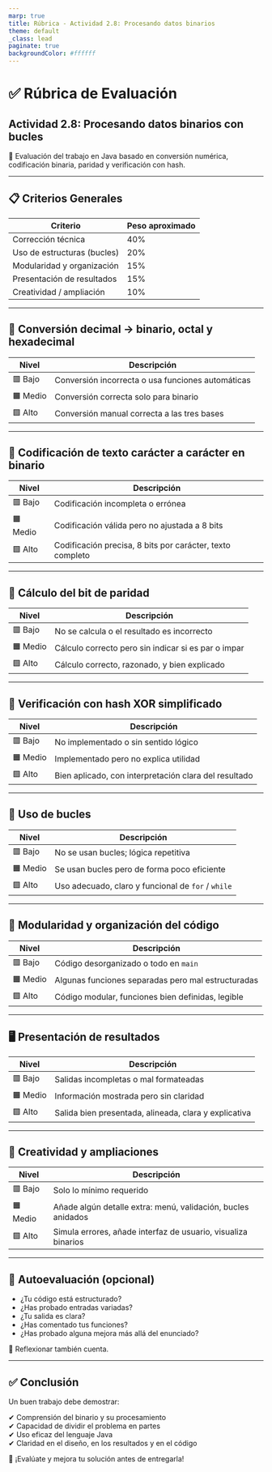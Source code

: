 ```yaml
---
marp: true
title: Rúbrica - Actividad 2.8: Procesando datos binarios
theme: default
_class: lead
paginate: true
backgroundColor: #ffffff
---
```


# ✅ Rúbrica de Evaluación  
## Actividad 2.8: Procesando datos binarios con bucles

🎯 Evaluación del trabajo en Java basado en conversión numérica, codificación binaria, paridad y verificación con hash.

---

## 📋 Criterios Generales

| Criterio                 | Peso aproximado |
|--------------------------|-----------------|
| Corrección técnica       | 40%             |
| Uso de estructuras (bucles) | 20%          |
| Modularidad y organización | 15%           |
| Presentación de resultados | 15%           |
| Creatividad / ampliación  | 10%            |

---

## 🔢 Conversión decimal → binario, octal y hexadecimal

| Nivel      | Descripción                                      |
|------------|--------------------------------------------------|
| 🟥 Bajo     | Conversión incorrecta o usa funciones automáticas |
| 🟧 Medio    | Conversión correcta solo para binario             |
| 🟩 Alto     | Conversión manual correcta a las tres bases       |

---

## 🔡 Codificación de texto carácter a carácter en binario

| Nivel      | Descripción                                                 |
|------------|-------------------------------------------------------------|
| 🟥 Bajo     | Codificación incompleta o errónea                          |
| 🟧 Medio    | Codificación válida pero no ajustada a 8 bits              |
| 🟩 Alto     | Codificación precisa, 8 bits por carácter, texto completo  |

---

## 🧮 Cálculo del bit de paridad

| Nivel      | Descripción                                                  |
|------------|--------------------------------------------------------------|
| 🟥 Bajo     | No se calcula o el resultado es incorrecto                  |
| 🟧 Medio    | Cálculo correcto pero sin indicar si es par o impar         |
| 🟩 Alto     | Cálculo correcto, razonado, y bien explicado                |

---

## 🔐 Verificación con hash XOR simplificado

| Nivel      | Descripción                                                  |
|------------|--------------------------------------------------------------|
| 🟥 Bajo     | No implementado o sin sentido lógico                        |
| 🟧 Medio    | Implementado pero no explica utilidad                       |
| 🟩 Alto     | Bien aplicado, con interpretación clara del resultado       |

---

## 🔁 Uso de bucles

| Nivel      | Descripción                                                  |
|------------|--------------------------------------------------------------|
| 🟥 Bajo     | No se usan bucles; lógica repetitiva                        |
| 🟧 Medio    | Se usan bucles pero de forma poco eficiente                 |
| 🟩 Alto     | Uso adecuado, claro y funcional de `for` / `while`          |

---

## 🧱 Modularidad y organización del código

| Nivel      | Descripción                                                  |
|------------|--------------------------------------------------------------|
| 🟥 Bajo     | Código desorganizado o todo en `main`                       |
| 🟧 Medio    | Algunas funciones separadas pero mal estructuradas          |
| 🟩 Alto     | Código modular, funciones bien definidas, legible           |

---

## 🖥️ Presentación de resultados

| Nivel      | Descripción                                                  |
|------------|--------------------------------------------------------------|
| 🟥 Bajo     | Salidas incompletas o mal formateadas                       |
| 🟧 Medio    | Información mostrada pero sin claridad                      |
| 🟩 Alto     | Salida bien presentada, alineada, clara y explicativa       |

---

## 🧠 Creatividad y ampliaciones

| Nivel      | Descripción                                                  |
|------------|--------------------------------------------------------------|
| 🟥 Bajo     | Solo lo mínimo requerido                                    |
| 🟧 Medio    | Añade algún detalle extra: menú, validación, bucles anidados|
| 🟩 Alto     | Simula errores, añade interfaz de usuario, visualiza binarios|

---

## 📝 Autoevaluación (opcional)

- ¿Tu código está estructurado?
- ¿Has probado entradas variadas?
- ¿Tu salida es clara?
- ¿Has comentado tus funciones?
- ¿Has probado alguna mejora más allá del enunciado?

🧩 Reflexionar también cuenta.

---

## ✅ Conclusión

Un buen trabajo debe demostrar:

✔ Comprensión del binario y su procesamiento  
✔ Capacidad de dividir el problema en partes  
✔ Uso eficaz del lenguaje Java  
✔ Claridad en el diseño, en los resultados y en el código

🎯 ¡Evalúate y mejora tu solución antes de entregarla!
